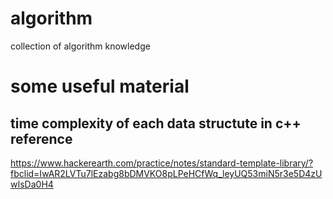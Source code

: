 # algorithm
collection of algorithm knowledge

# some useful material
## time complexity of each data structute in c++ reference
https://www.hackerearth.com/practice/notes/standard-template-library/?fbclid=IwAR2LVTu7lEzabg8bDMVKO8pLPeHCfWq_leyUQ53miN5r3e5D4zUwIsDa0H4
